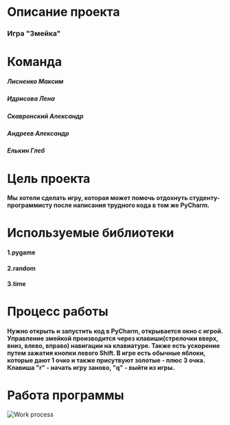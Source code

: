 # Описание проекта
### Игра "Змейка"
# Команда
##### Лисненко Максим
##### Идрисова Лена
##### Скавронский Александр
##### Андреев Александр
##### Елькин Глеб
# Цель проекта
#### Мы хотели сделать игру, которая может помочь отдохнуть студенту-программисту после написания трудного кода в том же PyCharm.
# Используемые библиотеки
#### 1.pygame
#### 2.random
#### 3.time
# Процесс работы
#### Нужно открыть и запустить код в PyCharm, открывается окно с игрой. Управление змейкой производится через клавиши(стрелочки вверх, вниз, влево, вправо) навигации на клавиатуре. Также есть ускорение путем зажатия кнопки левого Shift. В игре есть обычные яблоки, которые дают 1 очко и также присутвуют золотые - плюс 3 очка. Клавиша "r" - начать игру заново, "q" - выйти из игры.
# Работа программы
![Work process](https://github.com/lisnenkoph/Snake/blob/master/image_2023-06-19_09-53-08.png)
